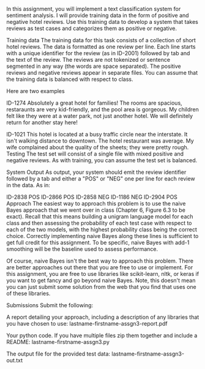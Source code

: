 In this assignment, you will implement a text classification system for sentiment analysis.  I will provide training data in the form of positive and negative hotel reviews.   Use this training data to develop a system that takes reviews as test cases and categorizes them as positive or negative.

Training data
The training data for this task consists of a collection of short hotel reviews. The data is formatted as one review per line. Each line starts with a unique identifier for the review (as in ID-2001) followed by tab and the text of the review.  The reviews are not tokenized or sentence segmented in any way (the words are space separated). The positive reviews and negative reviews appear in separate files.  You can assume that the training data is balanced with respect to class.

Here are two examples

ID-1274 Absolutely a great hotel for families! The rooms are spacious, restaraunts are very kid-friendly, and the pool area is gorgeous. My children felt like they were at a water park, not just another hotel. We will definitely return for another stay here!

ID-1021 This hotel is located at a busy traffic circle near the interstate. It isn't walking distance to downtown. The hotel restaurant was average. My wife complained about the quality of the sheets; they were pretty rough.
Testing
The test set will consist of a single file with mixed positive and negative reviews. As with training, you can assume the test set is balanced.

System Output
As output, your system should emit the review identifier followed by a tab and either a "POS" or "NEG" one per line for each review in the data.  As in:

ID-2838 POS
ID-2866 POS
ID-2858 NEG
ID-1186 NEG
ID-2904 POS
Approach
The easiest way to approach this problem is to use the naive Bayes approach that we went over in class (Chapter 6, Figure 6.3 to be exact).  Recall that this means building a unigram language model for each class and then assessing the probability of each test case with respect to each of the two models, with the highest probability class being the correct choice.  Correctly implementing naive Bayes along these lines is sufficient to get full credit for this assignment. To be specific, naive Bayes with add-1 smoothing will be the baseline used to assess performance.

Of course, naive Bayes isn't the best way to approach this problem. There are better approaches out there that you are free to use or implement.  For this assignment, you are free to use libraries like scikit-learn, nltk, or keras if you want to get fancy and go beyond naive Bayes. Note, this doesn't mean you can just submit some solution from the web that you find that uses one of these libraries.

Submissions
Submit the following:

A report detailing your approach, including a description of any libraries that you have chosen to use: lastname-firstname-assgn3-report.pdf

Your python code. If you have multiple files zip them together and include a README: lastname-firstname-assgn3.py

The output file for the provided test data: lastname-firstname-assgn3-out.txt